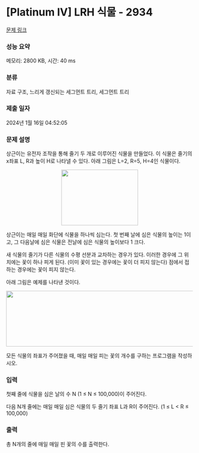 # [Platinum IV] LRH 식물 - 2934 

[문제 링크](https://www.acmicpc.net/problem/2934) 

### 성능 요약

메모리: 2800 KB, 시간: 40 ms

### 분류

자료 구조, 느리게 갱신되는 세그먼트 트리, 세그먼트 트리

### 제출 일자

2024년 1월 16일 04:52:05

### 문제 설명

<p>상근이는 유전자 조작을 통해 줄기 두 개로 이루어진 식물을 만들었다. 이 식물은 줄기의 x좌표 L, R과 높이 H로 나타낼 수 있다. 아래 그림은 L=2, R=5, H=4인 식물이다.</p>

<p style="text-align: center;"><img alt="" src="https://upload.acmicpc.net/43949532-4476-43a6-9cd9-c81b375a5f91/-/preview/" style="width: 207px; height: 150px;"></p>

<p>상근이는 매일 매일 화단에 식물을 하나씩 심는다. 첫 번째 날에 심은 식물의 높이는 1이고, 그 다음날에 심은 식물은 전날에 심은 식물의 높이보다 1 크다.</p>

<p>새 식물의 줄기가 다른 식물의 수평 선분과 교차하는 경우가 있다. 이러한 경우에 그 위치에는 꽃이 하나 피게 된다. (이미 꽃이 있는 경우에는 꽃이 더 피지 않는다) 점에서 접하는 경우에는 꽃이 피지 않는다.</p>

<p>아래 그림은 예제를 나타낸 것이다.</p>

<p style="text-align: center;"><img alt="" src="https://upload.acmicpc.net/a2791ed1-78da-44e4-9e73-c042261d5b89/-/preview/" style="width: 844px; height: 150px;"></p>

<p>모든 식물의 좌표가 주어졌을 때, 매일 매일 피는 꽃의 개수를 구하는 프로그램을 작성하시오.</p>

### 입력 

 <p>첫째 줄에 식물을 심은 날의 수 N (1 ≤ N ≤ 100,000)이 주어진다.</p>

<p>다음 N개 줄에는 매일 매일 심은 식물의 두 줄기 좌표 L과 R이 주어진다. (1 ≤ L < R ≤ 100,000) </p>

### 출력 

 <p>총 N개의 줄에 매일 매일 핀 꽃의 수를 출력한다.</p>

